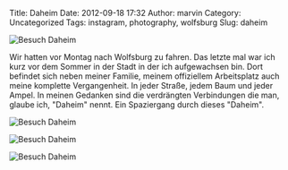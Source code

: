 Title: Daheim
Date: 2012-09-18 17:32
Author: marvin
Category: Uncategorized
Tags: instagram, photography, wolfsburg
Slug: daheim

![Besuch Daheim]({static}/images/7995708630_39c8b4d043_b.jpg)

Wir hatten vor Montag nach Wolfsburg zu fahren. Das letzte mal war ich
kurz vor dem Sommer in der Stadt in der ich aufgewachsen bin. Dort
befindet sich neben meiner Familie, meinem offiziellem Arbeitsplatz auch
meine komplette Vergangenheit. In jeder Straße, jedem Baum und jeder
Ampel. In meinen Gedanken sind die verdrängten Verbindungen die man,
glaube ich, "Daheim" nennt. Ein Spaziergang durch dieses "Daheim".

![Besuch Daheim]({static}/images/7995708202_98b0024549_b.jpg)

![Besuch Daheim]({static}/images/7995707870_9eaa2c474a_b.jpg)

![Besuch Daheim]({static}/images/7999206545_3f0b8fe872_b.jpg)

